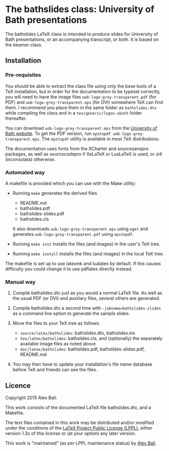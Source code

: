 The bathslides class: University of Bath presentations
=========================================================

The bathslides LaTeX class is intended to produce slides for University
of Bath presentations, or an accompanying transcript, or both.
It is based on the beamer class.

Installation
------------

### Pre-requisites ###

You should be able to extract the class file using only the base
tools of a TeX installation, but in order for the documentation to be
typeset correctly, you will need to have the image files
`uob-logo-grey-transparent.pdf` (for PDF) and
`uob-logo-grey-transparent.eps` (for DVI) somewhere TeX can find them.
I recommend you place them in the same folder as `bathslides.dtx`
while compiling the class and in a `tex/generic/logos-ubath` folder
thereafter.

You can download `uob-logo-grey-transparent.eps` from the
[University of Bath website][logo]. To get the PDF version, run
`epstopdf uob-logo-grey-transparent.eps`. The `epstopdf` utility is
available in most TeX distributions.

The documentation uses fonts from the XCharter and sourcesanspro
packages, as well as sourcecodepro if XeLaTeX or LuaLaTeX is used,
or zi4 (inconsolata) otherwise.

### Automated way ###

A makefile is provided which you can use with the Make utility:

  * Running `make` generates the derived files

      - README.md
      - bathslides.pdf
      - bathslides-slides.pdf
      - bathslides.cls

    It also downloads `uob-logo-grey-transparent.eps` using `wget` and
    generates `uob-logo-grey-transparent.pdf` using `epstopdf`.

  * Running `make inst` installs the files (and images) in the user's
    TeX tree.
  * Running `make install` installs the files (and images) in the
    local TeX tree.

The makefile is set up to use latexmk and lualatex by default.
If this causes difficulty you could change it to use pdflatex directly
instead.

### Manual way ###

 1. Compile bathslides.dtx just as you would a normal LaTeX file. As well
    as the usual PDF (or DVI) and auxiliary files, several others are
    generated.

 2. Compile bathslides.dtx a second time with `-jobname=bathslides-slides`
    as a command line option to generate the sample slides.

 3. Move the files to your TeX tree as follows:

      - `source/latex/bathslides`: bathslides.dtx, bathslides.ins
      - `tex/latex/bathslides`: bathslides.cls, and (optionally) the
        separately available image files as noted above
      - `doc/latex/bathslides`: bathslides.pdf, bathslides-slides.pdf,
         README.md

 4. You may then have to update your installation's file name database
    before TeX and friends can see the files.

Licence
-------

Copyright 2015 Alex Ball.

This work consists of the documented LaTeX file bathslides.dtx,
and a Makefile.

The text files contained in this work may be distributed and/or modified
under the conditions of the [LaTeX Project Public License (LPPL)][lppl],
either version 1.3c of this license or (at your option) any later
version.

This work is "maintained" (as per LPPL maintenance status) by [Alex
Ball][me].

[logo]: http://www.bath.ac.uk/marketing/guides-assets/visual-identity/logo/#id4
[lppl]: http://www.latex-project.org/lppl.txt
[me]: http://alexball.me.uk/

